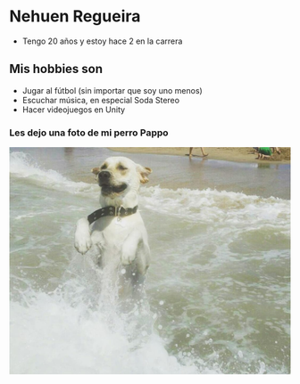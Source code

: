 # Nehuen Regueira
- Tengo 20 años y estoy hace 2 en la carrera

## Mis hobbies son
- Jugar al fútbol (sin importar que soy uno menos)
- Escuchar música, en especial Soda Stereo
- Hacer videojuegos en Unity

### Les dejo una foto de mi perro Pappo

![Pappo](Pappo.jpeg "Pappo")
